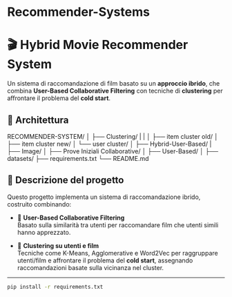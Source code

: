 # Recommender-Systems

# 🎬 Hybrid Movie Recommender System

Un sistema di raccomandazione di film basato su un **approccio ibrido**, che combina **User-Based Collaborative Filtering** con tecniche di **clustering** per affrontare il problema del **cold start**.

## 🧱 Architettura

RECOMMENDER-SYSTEM/
│
├── Clustering/
| |
│ ├── item cluster old/
│ ├── item cluster new/
│ └── user cluster/
│
├── Hybrid-User-Based/
|
├── Image/
│
├── Prove Iniziali Collaborative/
│
├── User-Based/
│
├── datasets/
├── requirements.txt
└── README.md

## 🧠 Descrizione del progetto

Questo progetto implementa un sistema di raccomandazione ibrido, costruito combinando:

- 📌 **User-Based Collaborative Filtering**  
  Basato sulla similarità tra utenti per raccomandare film che utenti simili hanno apprezzato.

- 📌 **Clustering su utenti e film**  
  Tecniche come K-Means, Agglomerative e Word2Vec per raggruppare utenti/film e affrontare il problema del **cold start**, assegnando raccomandazioni basate sulla vicinanza nel cluster.

---


```bash
pip install -r requirements.txt